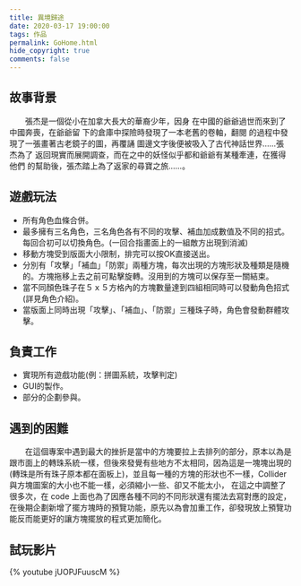 ```yaml
---
title: 異境歸途
date: 2020-03-17 19:00:00
tags: 作品
permalink: GoHome.html
hide_copyright: true
comments: false
---
```


## 故事背景

　　張杰是一個從小在加拿大長大的華裔少年，因身 在中國的爺爺過世而來到了中國奔喪，在爺爺留 下的倉庫中探險時發現了一本老舊的卷軸，翻閱 的過程中發現了一張畫著古老鏡子的圖，再覆誦 圖邊文字後便被吸入了古代神話世界......張杰為了 返回現實而展開調查，而在之中的妖怪似乎都和爺爺有某種牽連，在獲得他們 的幫助後，張杰踏上為了返家的尋寶之旅......。

<!-- more -->

## 遊戲玩法
* 所有角色血條合併。
* 最多擁有三名角色，三名角色各有不同的攻擊、補血加成數值及不同的招式。每回合初可以切換角色。(一回合指畫面上的一組敵方出現到消滅)
* 移動方塊受到版面大小限制，排完可以按OK直接送出。
* 分別有「攻擊」「補血」「防禦」兩種方塊，每次出現的方塊形狀及種類是隨機的。方塊拖移上去之前可點擊旋轉。沒用到的方塊可以保存至一關結束。
* 當不同顏色珠子在５ｘ５方格內的方塊數量達到四組相同時可以發動角色招式(詳見角色介紹)。
* 當版面上同時出現「攻擊」、「補血」、「防禦」三種珠子時，角色會發動群體攻擊。

## 負責工作
* 實現所有遊戲功能(例：拼圖系統，攻擊判定)
* GUI的製作。
* 部分的企劃參與。

## 遇到的困難

　　在這個專案中遇到最大的挫折是當中的方塊要拉上去排列的部分，原本以為是跟市面上的轉珠系統一樣，但後來發覺有些地方不太相同，因為這是一塊塊出現的(轉珠是所有珠子原本都在面板上)，並且每一種的方塊的形狀也不一樣，Collider與方塊圖案的大小也不能一樣，必須縮小一些、卻又不能太小， 在這之中調整了很多次，在 code 上面也為了因應各種不同的不同形狀還有擺法去寫對應的設定，在後期企劃新增了擺方塊時的預覽功能，原先以為會加重工作，卻發現放上預覽功能反而能更好的讓方塊擺放的程式更加簡化。

## 試玩影片

{% youtube jUOPJFuuscM %}
